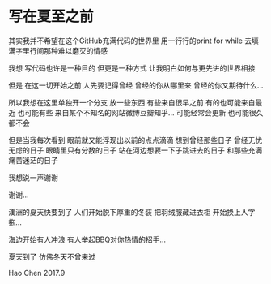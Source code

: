 # 写在夏至之前


其实我并不希望在这个GitHub充满代码的世界里
用一行行的print for while
去填满字里行间那种难以磨灭的情感

我想 写代码也许是一种目的 但更是一种方式
让我明白如何与更先进的世界相接

但是 在这一切开始之前 人先要记得曾经
曾经的你从哪里来
曾经的你又期待什么...

所以我想在这里单独开一个分支
放一些东西
有些来自很早之前
有的也可能来自最近
也可能有些 来自某个不知名的网站微博豆瓣知乎...
可能经常会更新 
也可能很久都不会

但是当我每次看到 眼前就又能浮现出以前的点点滴滴
想到曾经那些日子
曾经无忧无虑的日子
眼睛里只有分数的日子
站在河边想要一下子跳进去的日子
和那些充满痛苦迷茫的日子

我想说一声谢谢 

谢谢...






澳洲的夏天快要到了 
人们开始脱下厚重的冬装
把羽绒服藏进衣柜
开始换上人字拖...

海边开始有人冲浪
有人举起BBQ对你热情的招手...

夏天到了
仿佛冬天不曾来过

Hao Chen
2017.9
